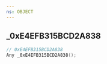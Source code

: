 ```yaml
---
ns: OBJECT
---
```

## _0xE4EFB315BCD2A838

```c
// 0xE4EFB315BCD2A838
Any _0xE4EFB315BCD2A838();
```

